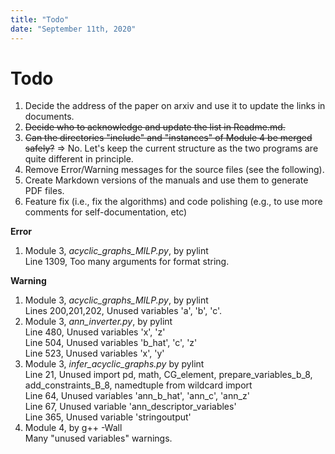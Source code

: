 ```yaml
---
title: "Todo"
date: "September 11th, 2020"
---
```

# Todo

1. Decide the address of the paper on arxiv and use it to update the links in documents.
1. ~~Decide who to acknowledge and update the list in Readme.md.~~
1. ~~Can the directories "include" and "instances" of Module 4 be merged safely?~~ => No. Let's keep the current structure as the two programs are quite different in principle.
1. Remove Error/Warning messages for the source files (see the following).
1. Create Markdown versions of the manuals and use them to generate PDF files.
1. Feature fix (i.e., fix the algorithms) and code polishing (e.g., to use more comments for self-documentation, etc)

**Error**

1. Module 3, *acyclic_graphs_MILP.py*, by pylint  
Line 1309, Too many arguments for format string.

**Warning**

1. Module 3, *acyclic_graphs_MILP.py*, by pylint  
Lines 200,201,202, Unused variables 'a', 'b', 'c'.
1. Module 3, *ann_inverter.py*, by pylint  
Line 480, Unused variables 'x', 'z'  
Line 504, Unused variables 'b_hat', 'c', 'z'  
Line 523, Unused variables 'x', 'y'  
1. Module 3, *infer_acyclic_graphs.py* by pylint  
Line 21, Unused import pd, math, CG_element, prepare_variables_b_8, add_constraints_B_8, namedtuple from wildcard import  
Line 64, Unused variables 'ann_b_hat', 'ann_c', 'ann_z'  
Line 67, Unused variable 'ann_descriptor_variables'  
Line 365, Unused variable 'stringoutput'  
1. Module 4, by g++ -Wall  
Many "unused variables" warnings.

